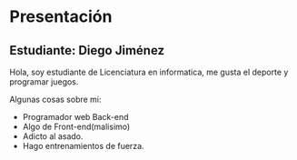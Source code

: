 # Presentación

## Estudiante: Diego Jiménez

Hola, soy estudiante de Licenciatura en informatica, me gusta el deporte y programar juegos.

Algunas cosas sobre mi: 
- Programador web Back-end
- Algo de Front-end(malisimo)
- Adicto al asado.
- Hago entrenamientos de fuerza.

